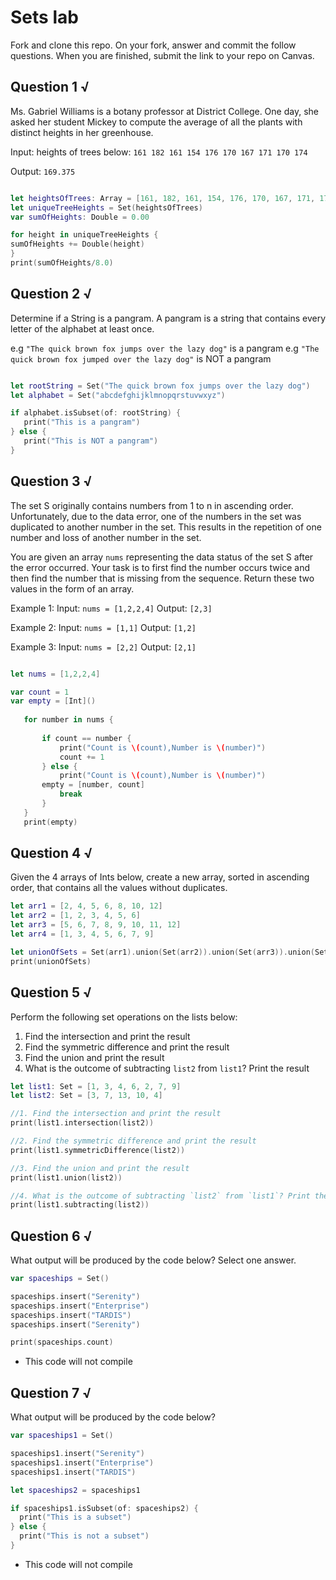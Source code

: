 # Sets lab

Fork and clone this repo. On your fork, answer and commit the follow questions. When you are finished, submit the link to your repo on Canvas.


## Question 1 √

Ms. Gabriel Williams is a botany professor at District College. One day, she asked her student Mickey to compute the average of all the plants with distinct heights in her greenhouse.

Input: heights of trees below:
`161 182 161 154 176 170 167 171 170 174`

Output:
`169.375`

```swift

let heightsOfTrees: Array = [161, 182, 161, 154, 176, 170, 167, 171, 170, 174]
let uniqueTreeHeights = Set(heightsOfTrees)
var sumOfHeights: Double = 0.00

for height in uniqueTreeHeights {
sumOfHeights += Double(height)
}
print(sumOfHeights/8.0)

```

## Question 2 √

Determine if a String is a pangram. A pangram is a string that contains every letter of the alphabet at least once.

 e.g `"The quick brown fox jumps over the lazy dog"` is a pangram
 e.g `"The quick brown fox jumped over the lazy dog"` is NOT a pangram
 
 ```swift
 
let rootString = Set("The quick brown fox jumps over the lazy dog")
let alphabet = Set("abcdefghijklmnopqrstuvwxyz")

if alphabet.isSubset(of: rootString) {
    print("This is a pangram")
} else {
    print("This is NOT a pangram")
}

 
 ```


## Question 3 √

The set S originally contains numbers from 1 to n in ascending order. Unfortunately, due to the data error, one of the numbers in the set was duplicated to another number in the set. This results in the repetition of one number and loss of another number in the set.

You are given an array `nums` representing the data status of the set S after the error occurred. Your task is to first find the number occurs twice and then find the number that is missing from the sequence. Return these two values in the form of an array.

 Example 1:
 Input: `nums = [1,2,2,4]`
 Output: `[2,3]`

 Example 2:
 Input: `nums = [1,1]`
 Output: `[1,2]`

 Example 3:
 Input: `nums = [2,2]`
 Output: `[2,1]`
 
 ```swift
 
let nums = [1,2,2,4]

var count = 1
var empty = [Int]()
    
    for number in nums {
        
        if count == number {
            print("Count is \(count),Number is \(number)")
            count += 1
        } else {
            print("Count is \(count),Number is \(number)")
        empty = [number, count]
            break
        }
    }
    print(empty)
 
 ```


## Question 4 √

Given the 4 arrays of Ints below, create a new array, sorted in ascending order, that contains all the values without duplicates.

```swift
let arr1 = [2, 4, 5, 6, 8, 10, 12]
let arr2 = [1, 2, 3, 4, 5, 6]
let arr3 = [5, 6, 7, 8, 9, 10, 11, 12]
let arr4 = [1, 3, 4, 5, 6, 7, 9]

let unionOfSets = Set(arr1).union(Set(arr2)).union(Set(arr3)).union(Set(arr4)).sorted()
print(unionOfSets)

```


## Question 5 √

Perform the following set operations on the lists below:

1. Find the intersection and print the result
2. Find the symmetric difference and print the result
3. Find the union and print the result
4. What is the outcome of subtracting `list2` from `list1`? Print the result

```swift
let list1: Set = [1, 3, 4, 6, 2, 7, 9]
let list2: Set = [3, 7, 13, 10, 4]

//1. Find the intersection and print the result
print(list1.intersection(list2))

//2. Find the symmetric difference and print the result
print(list1.symmetricDifference(list2))

//3. Find the union and print the result
print(list1.union(list2))

//4. What is the outcome of subtracting `list2` from `list1`? Print the result
print(list1.subtracting(list2))


```


## Question 6 √

What output will be produced by the code below? Select one answer.

```swift
var spaceships = Set()

spaceships.insert("Serenity")
spaceships.insert("Enterprise")
spaceships.insert("TARDIS")
spaceships.insert("Serenity")

print(spaceships.count)
```

- This code will not compile



## Question 7 √

What output will be produced by the code below?

```swift
var spaceships1 = Set()

spaceships1.insert("Serenity")
spaceships1.insert("Enterprise")
spaceships1.insert("TARDIS")

let spaceships2 = spaceships1

if spaceships1.isSubset(of: spaceships2) {
  print("This is a subset")
} else {
  print("This is not a subset")
}
```

- This code will not compile

